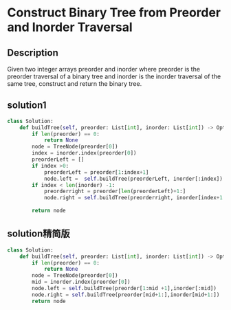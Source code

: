 # Construct Binary Tree from Preorder and Inorder Traversal
## Description
Given two integer arrays preorder and inorder where preorder is the preorder traversal of a binary tree and inorder is the inorder traversal of the same tree, construct and return the binary tree.

## solution1
```Python
class Solution:
    def buildTree(self, preorder: List[int], inorder: List[int]) -> Optional[TreeNode]:
        if len(preorder) == 0:
            return None
        node = TreeNode(preorder[0])
        index = inorder.index(preorder[0])
        preorderLeft = []
        if index >0:
            preorderLeft = preorder[1:index+1]
            node.left =  self.buildTree(preorderLeft, inorder[:index])
        if index < len(inorder) -1:
            preorderright = preorder[len(preorderLeft)+1:]
            node.right = self.buildTree(preorderright, inorder[index+1:])
            
        return node
```

## solution精简版
```python
class Solution:
    def buildTree(self, preorder: List[int], inorder: List[int]) -> Optional[TreeNode]:
        if len(preorder) == 0:
            return None
        node = TreeNode(preorder[0])
        mid = inorder.index(preorder[0])
        node.left = self.buildTree(preorder[1:mid +1],inorder[:mid])
        node.right = self.buildTree(preorder[mid+1:],inorder[mid+1:])
        return node
```
